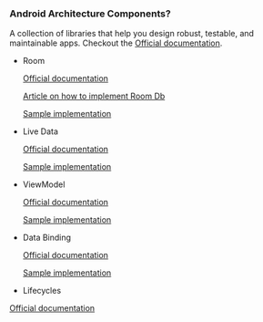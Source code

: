 ### Android Architecture Components?

A collection of libraries that help you design robust, testable, and maintainable apps.
Checkout the [Official documentation](https://developer.android.com/topic/libraries/architecture/).
- Room
  
    [Official documentation](https://developer.android.com/topic/libraries/architecture/room)
    
    [Article on how to implement Room Db](https://medium.com/@anitaa_1990/5-steps-to-implement-room-persistence-library-in-android-47b10cd47b24)
    
    [Sample implementation](https://github.com/anitaa1990/RoomDb-Sample)
- Live Data

    [Official documentation](https://developer.android.com/topic/libraries/architecture/livedata)

    [Sample implementation](https://github.com/anitaa1990/GameOfThronesTrivia)

- ViewModel
    
    [Official documentation](https://developer.android.com/topic/libraries/architecture/viewmodel)

    [Sample implementation](https://github.com/anitaa1990/GameOfThronesTrivia)
- Data Binding

    [Official documentation](https://developer.android.com/topic/libraries/data-binding/)
    
    [Sample implementation](https://github.com/anitaa1990/DataBindingExample)
- Lifecycles

[Official documentation](https://developer.android.com/topic/libraries/architecture/lifecycle)
